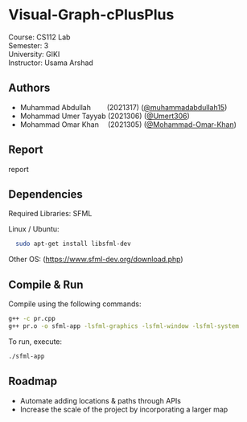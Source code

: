 # Visual-Graph-cPlusPlus

Course:     CS112 Lab\
Semester:   3\
University: GIKI\
Instructor: Usama Arshad


## Authors

- Muhammad Abdullah&emsp; &emsp;(2021317) ([@muhammadabdullah15](https://github.com/muhammadabdullah15/))
- Mohammad Umer Tayyab (2021306) ([@Umert306](https://github.com/Umert306))
- Mohammad Omar Khan&emsp; (2021305) ([@Mohammad-Omar-Khan](https://github.com/Mohammad-Omar-Khan))


## Report

report


## Dependencies

Required Libraries: SFML

Linux / Ubuntu:
```bash
  sudo apt-get install libsfml-dev
```

Other OS:
(https://www.sfml-dev.org/download.php)

    
## Compile & Run

Compile using the following commands:

```bash
g++ -c pr.cpp
g++ pr.o -o sfml-app -lsfml-graphics -lsfml-window -lsfml-system
```

To run, execute:

```bash
./sfml-app

```

## Roadmap

- Automate adding locations & paths through APIs
- Increase the scale of the project by incorporating a larger map
